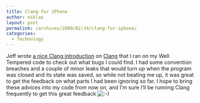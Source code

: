 ```yaml
---
title: Clang for iPhone
author: niklas
layout: post
permalink: /archives/2009/02/14/clang-for-iphone/
categories:
  - Technology
---
```

Jeff wrote [a nice Clang introduction][1] on <a href="http://clang.llvm.org/StaticAnalysisUsage.html#Obtaining" class="broken_link">Clang</a> that I ran on my Well Tempered code to check out what bugs I could find. I had some convention breaches and a couple of minor leaks that would turn up when the program was closed and its state was saved, so while not beating me up, it was great to get the feedback on what parts I had been ignoring so far. I hope to bring these advices into my code from now on, and I&#8217;m sure I&#8217;ll be running Clang frequently to get this great feedback <img src='http://blog.saers.com/wp-includes/images/smilies/icon_smile.gif' alt=':-)' class='wp-smiley' />

 [1]: http://iphonedevelopment.blogspot.com/2009/02/clang-static-analyzer.html